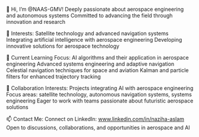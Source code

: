 👋 Hi, I’m @NAAS-GMV!
Deeply passionate about aerospace engineering and autonomous systems
Committed to advancing the field through innovation and research

👀 Interests:
Satellite technology and advanced navigation systems
Integrating artificial intelligence with aerospace engineering
Developing innovative solutions for aerospace technology

🌱 Current Learning Focus:
AI algorithms and their application in aerospace engineering
Advanced systems engineering and adaptive navigation
Celestial navigation techniques for space and aviation
Kalman and particle filters for enhanced trajectory tracking

💞️ Collaboration Interests:
Projects integrating AI with aerospace engineering
Focus areas: satellite technology, autonomous navigation systems, systems engineering
Eager to work with teams passionate about futuristic aerospace solutions

📫 Contact Me:
Connect on LinkedIn: www.linkedin.com/in/naziha-aslam
Open to discussions, collaborations, and opportunities in aerospace and AI
<!---
NAAS-GMV/NAAS-GMV is a ✨ special ✨ repository because its `README.md` (this file) appears on your GitHub profile.
You can click the Preview link to take a look at your changes.
--->
